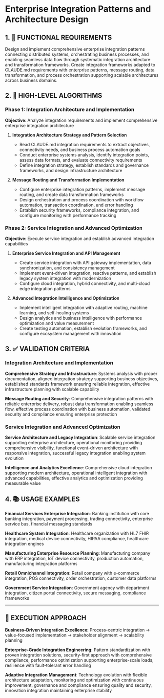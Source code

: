 # Enterprise Integration Patterns and Architecture Design

## 1. 🎯 FUNCTIONAL REQUIREMENTS

Design and implement comprehensive enterprise integration patterns connecting distributed systems, orchestrating business processes, and enabling seamless data flow through systematic integration architecture and transformation frameworks. Create integration frameworks adapted to CLAUDE.md requirements with enterprise patterns, message routing, data transformation, and process orchestration supporting scalable architectures across business domains.

## 2. 🔄 HIGH-LEVEL ALGORITHMS

### Phase 1: Integration Architecture and Implementation
**Objective**: Analyze integration requirements and implement comprehensive enterprise integration architecture

1. **Integration Architecture Strategy and Pattern Selection**
   - Read CLAUDE.md integration requirements to extract objectives, connectivity needs, and business process automation goals
   - Conduct enterprise systems analysis, identify integration points, assess data formats, and evaluate connectivity requirements
   - Define integration strategy, establish standards and governance frameworks, and design infrastructure architecture

2. **Message Routing and Transformation Implementation**
   - Configure enterprise integration patterns, implement message routing, and create data transformation frameworks
   - Design orchestration and process coordination with workflow automation, transaction coordination, and error handling
   - Establish security frameworks, compliance integration, and configure monitoring with performance tracking

### Phase 2: Service Integration and Advanced Optimization
**Objective**: Execute service integration and establish advanced integration capabilities

1. **Enterprise Service Integration and API Management**
   - Create service integration with API gateway implementation, data synchronization, and consistency management
   - Implement event-driven integration, reactive patterns, and establish legacy system integration with modernization
   - Configure cloud integration, hybrid connectivity, and multi-cloud edge integration patterns

2. **Advanced Integration Intelligence and Optimization**
   - Implement intelligent integration with adaptive routing, machine learning, and self-healing systems
   - Design analytics and business intelligence with performance optimization and value measurement
   - Create testing automation, establish evolution frameworks, and configure ecosystem management with innovation

## 3. ✅ VALIDATION CRITERIA

### Integration Architecture and Implementation
**Comprehensive Strategy and Infrastructure**: Systems analysis with proper documentation, aligned integration strategy supporting business objectives, established standards framework ensuring reliable integration, effective infrastructure planning with scalable capability

**Message Routing and Security**: Comprehensive integration patterns with reliable enterprise delivery, robust data transformation enabling seamless flow, effective process coordination with business automation, validated security and compliance ensuring enterprise protection

### Service Integration and Advanced Optimization
**Service Architecture and Legacy Integration**: Scalable service integration supporting enterprise architecture, operational monitoring providing comprehensive visibility, functional event-driven architecture with responsive integration, successful legacy integration enabling system evolution

**Intelligence and Analytics Excellence**: Comprehensive cloud integration supporting modern architecture, operational intelligent integration with advanced capabilities, effective analytics and optimization providing measurable value

## 4. 📚 USAGE EXAMPLES

**Financial Services Enterprise Integration**: Banking institution with core banking integration, payment processing, trading connectivity, enterprise service bus, financial messaging standards

**Healthcare System Integration**: Healthcare organization with HL7 FHIR integration, medical device connectivity, HIPAA compliance, healthcare integration engines

**Manufacturing Enterprise Resource Planning**: Manufacturing company with ERP integration, IoT device connectivity, production automation, manufacturing integration platforms

**Retail Omnichannel Integration**: Retail company with e-commerce integration, POS connectivity, order orchestration, customer data platforms

**Government Service Integration**: Government agency with department integration, citizen portal connectivity, secure messaging, compliance frameworks

---

## 🎯 EXECUTION APPROACH

**Business-Driven Integration Excellence**: Process-centric integration → value-focused implementation → stakeholder alignment → scalability planning

**Enterprise-Grade Integration Engineering**: Pattern standardization with proven integration solutions, security-first approach with comprehensive compliance, performance optimization supporting enterprise-scale loads, resilience with fault-tolerant error handling

**Adaptive Integration Management**: Technology evolution with flexible architecture adaptation, monitoring and optimization with continuous improvement, governance and compliance ensuring quality and security, innovation integration maintaining enterprise stability